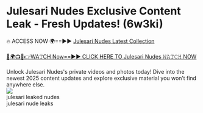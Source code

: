 # Julesari Nudes Exclusive Content Leak - Fresh Updates! (6w3ki)

🔥 ACCESS NOW 🌍==►► <a href="https://tinyurl.com/2mz8nhtm" rel="nofollow">Julesari Nudes Latest Collection</a>
<br><br>
[🔴🌍📺📱👉WA𝚃CH Now==►► CLICK HERE TO Julesari Nudes 𝚆𝙰𝚃𝙲𝙷 NOW](https://tinyurl.com/2mz8nhtm)
<br><br>
Unlock Julesari Nudes's private videos and photos today! Dive into the newest 2025 content updates and explore exclusive material you won’t find anywhere else.
<br>
<a href="https://tinyurl.com/2mz8nhtm" rel="nofollow" data-target="animated-image.originalLink"><img src="https://camo.githubusercontent.com/8a4f000d20f83aca3bf7ec5f350d767afa0574a8a352519fd8cfa583a6f93a33/68747470733a2f2f692e696d6775722e636f6d2f644a486b345a712e676966" data-canonical-src="https://i.imgur.com/dJHk4Zq.gif" style="max-width: 100%; display: inline-block;" data-target="animated-image.originalImage"></a>
<br>
julesari leaked nudes<br>
julesari nude leaks